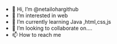 - 👋 Hi, I’m @netailohargithub
- 👀 I’m interested in web
- 🌱 I’m currently learning Java ,html,css,js
- 💞️ I’m looking to collaborate on....
- 📫 How to reach me 

<!---
netailohargithub/netailohargithub is a ✨ special ✨ repository because its `README.md` (this file) appears on your GitHub profile.
You can click the Preview link to take a look at your changes.
--->
